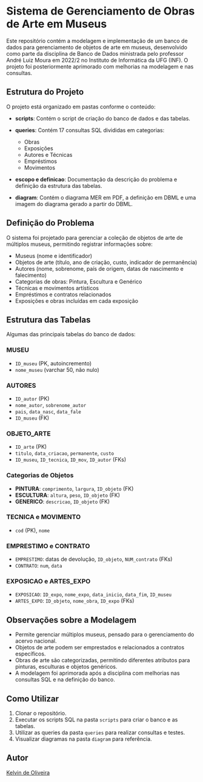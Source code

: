 # Sistema de Gerenciamento de Obras de Arte em Museus

Este repositório contém a modelagem e implementação de um banco de dados para gerenciamento de objetos de arte em museus, desenvolvido como parte da disciplina de Banco de Dados ministrada pelo professor André Luiz Moura em 2022/2 no Instituto de Informática da UFG (INF). O projeto foi posteriormente aprimorado com melhorias na modelagem e nas consultas.

## Estrutura do Projeto

O projeto está organizado em pastas conforme o conteúdo:

* **scripts**: Contém o script de criação do banco de dados e das tabelas.
* **queries**: Contém 17 consultas SQL divididas em categorias:

    * Obras
    * Exposições
    * Autores e Técnicas
    * Empréstimos
    * Movimentos
* **escopo e definicao**: Documentação da descrição do problema e definição da estrutura das tabelas.
* **diagram**: Contém o diagrama MER em PDF, a definição em DBML e uma imagem do diagrama gerado a partir do DBML.

## Definição do Problema

O sistema foi projetado para gerenciar a coleção de objetos de arte de múltiplos museus, permitindo registrar informações sobre:

* Museus (nome e identificador)
* Objetos de arte (título, ano de criação, custo, indicador de permanência)
* Autores (nome, sobrenome, país de origem, datas de nascimento e falecimento)
* Categorias de obras: Pintura, Escultura e Genérico
* Técnicas e movimentos artísticos
* Empréstimos e contratos relacionados
* Exposições e obras incluídas em cada exposição

## Estrutura das Tabelas

Algumas das principais tabelas do banco de dados:

### MUSEU

* `ID_museu` (PK, autoincremento)
* `nome_museu` (varchar 50, não nulo)

### AUTORES

* `ID_autor` (PK)
* `nome_autor`, `sobrenome_autor`
* `pais`, `data_nasc`, `data_fale`
* `ID_museu` (FK)

### OBJETO\_ARTE

* `ID_arte` (PK)
* `titulo`, `data_criacao`, `permanente`, `custo`
* `ID_museu`, `ID_tecnica`, `ID_mov`, `ID_autor` (FKs)

### Categorias de Objetos

* **PINTURA**: `comprimento`, `largura`, `ID_objeto` (FK)
* **ESCULTURA**: `altura`, `peso`, `ID_objeto` (FK)
* **GENERICO**: `descricao`, `ID_objeto` (FK)

### TECNICA e MOVIMENTO

* `cod` (PK), `nome`

### EMPRESTIMO e CONTRATO

* `EMPRESTIMO`: datas de devolução, `ID_objeto`, `NUM_contrato` (FKs)
* `CONTRATO`: `num`, `data`

### EXPOSICAO e ARTES\_EXPO

* `EXPOSICAO`: `ID_expo`, `nome_expo`, `data_inicio`, `data_fim`, `ID_museu`
* `ARTES_EXPO`: `ID_objeto`, `nome_obra`, `ID_expo` (FKs)

## Observações sobre a Modelagem

* Permite gerenciar múltiplos museus, pensado para o gerenciamento do acervo nacional.
* Objetos de arte podem ser emprestados e relacionados a contratos específicos.
* Obras de arte são categorizadas, permitindo diferentes atributos para pinturas, esculturas e objetos genéricos.
* A modelagem foi aprimorada após a disciplina com melhorias nas consultas SQL e na definição do banco.

## Como Utilizar

1. Clonar o repositório.
2. Executar os scripts SQL na pasta `scripts` para criar o banco e as tabelas.
3. Utilizar as queries da pasta `queries` para realizar consultas e testes.
4. Visualizar diagramas na pasta `diagram` para referência.

## Autor

[Kelvin de Oliveira](https://www.linkedin.com/in/kelvin-de-oliveira)
